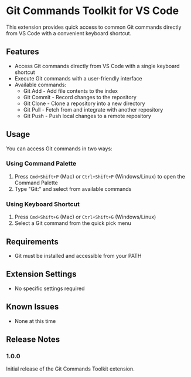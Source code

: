 # Git Commands Toolkit for VS Code

This extension provides quick access to common Git commands directly from VS Code with a convenient keyboard shortcut.

## Features

- Access Git commands directly from VS Code with a single keyboard shortcut
- Execute Git commands with a user-friendly interface
- Available commands:
  - Git Add - Add file contents to the index
  - Git Commit - Record changes to the repository
  - Git Clone - Clone a repository into a new directory
  - Git Pull - Fetch from and integrate with another repository
  - Git Push - Push local changes to a remote repository

## Usage

You can access Git commands in two ways:

### Using Command Palette

1. Press `Cmd+Shift+P` (Mac) or `Ctrl+Shift+P` (Windows/Linux) to open the Command Palette
2. Type "Git:" and select from available commands

### Using Keyboard Shortcut

1. Press `Cmd+Shift+G` (Mac) or `Ctrl+Shift+G` (Windows/Linux)
2. Select a Git command from the quick pick menu

## Requirements

- Git must be installed and accessible from your PATH

## Extension Settings

- No specific settings required

## Known Issues

- None at this time

## Release Notes

### 1.0.0

Initial release of the Git Commands Toolkit extension.
